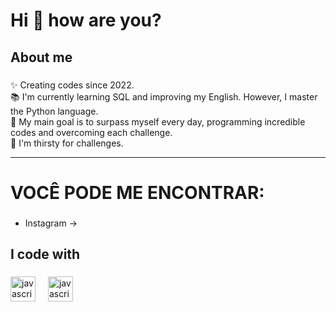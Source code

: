 <h1 align="left">Hi 👋 how are you?</h1>

###


###

<h2 align="left">About me</h2>

###

<p align="left">✨ Creating codes since 2022.<br>📚 I'm currently learning SQL and improving my English. However, I master the Python language.<br>🎯 My main goal is to surpass myself every day, programming incredible codes and overcoming each challenge.<br>🎲 I'm thirsty for challenges.<br> 

---
  
###

  # VOCÊ PODE ME ENCONTRAR:<br>
###

- Instagram -> </p>

###

<h2 align="left">I code with</h2>


###

<div align="left">
  <img src="https://github.com/user-attachments/assets/49f0c841-7f98-4eef-ae30-7ab5b181aa14" height="40" alt="javascript logo"  />
  <img width="12"  />
  <img src="https://github.com/user-attachments/assets/5f913eb5-adcd-4c53-9347-c701510fe1b0" height="40" alt="javascript logo"  />
 </div>



###
